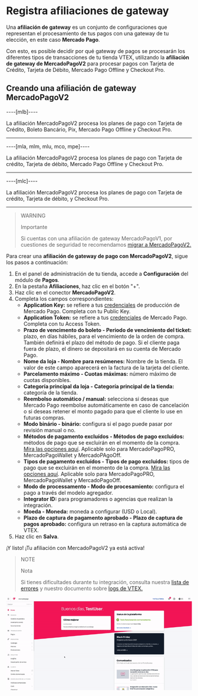 # Registra afiliaciones de gateway

Una **afiliación de gateway** es un conjunto de configuraciones que representan el procesamiento de tus pagos con una gateway de tu elección, en este caso **Mercado Pago**.

Con esto, es posible decidir por qué gateway de pagos se procesarán los diferentes tipos de transacciones de tu tienda VTEX, utilizando la **afiliación de gateway de MercadoPagoV2** para procesar pagos con Tarjeta de Crédito, Tarjeta de Débito, Mercado Pago Offline y Checkout Pro.

## Creando una afiliación de gateway MercadoPagoV2

----[mlb]----

La afiliación MercadoPagoV2 procesa los planes de pago con Tarjeta de Crédito, Boleto Bancário, Pix, Mercado Pago Offline y Checkout Pro.

------------
----[mla, mlm, mlu, mco, mpe]----

La afiliación MercadoPagoV2 procesa los planes de pago con Tarjeta de crédito, Tarjeta de débito, Mercado Pago Offline y Checkout Pro.

------------
----[mlc]----

La afiliación MercadoPagoV2 procesa los planes de pago con Tarjeta de crédito, Tarjeta de débito, y Checkout Pro.

------------

> WARNING
>
> Importante
>
> Si cuentas con una afiliación de gateway MercadoPagoV1, por cuestiones de seguridad te recomendamos [migrar a MercadoPagoV2.](https://www.mercadopago[FAKER][URL][DOMAIN]/developers/es/guides/vtex/mp1-mp2-migration)

Para crear una **afiliación de gateway de pago con MercadoPagoV2**, sigue los pasos a continuación:

1. En el panel de administración de tu tienda, accede a **Configuración** del módulo de **Pagos**.
2. En la pestaña **Afiliaciones**, haz clic en el botón "+".
3. Haz clic en el conector **MercadoPagoV2**.
4. Completa los campos correspondientes:
   - **Application Key:** se refiere a tus [credenciales](https://www.mercadopago[FAKER][URL][DOMAIN]/developers/es/guides/credentials/credentials) de producción de Mercado Pago. Completa con tu Public Key.
   - **Application Token:** se refiere a tus [credenciales](https://www.mercadopago[FAKER][URL][DOMAIN]/developers/es/guides/credentials/credentials) de Mercado Pago. Completa con tu Access Token.
   - **Prazo de vencimento do boleto - Periodo de vencimiento del ticket:** plazo, en días hábiles, para el vencimiento de la orden de compra. También definirá el plazo del método de pago. Si el cliente paga fuera de plazo, el dinero se depositará en su cuenta de Mercado Pago.
   - **Nome da loja - Nombre para resúmenes:** Nombre de la tienda. El valor de este campo aparecerá en la factura de la tarjeta del cliente.
   - **Parcelamento máximo - Cuotas máximas:** número máximo de cuotas disponibles.
   - **Categoría principal da loja - Categoría principal de la tienda:** categoría de la tienda.
   - **Reembolso automático / manual:** selecciona si deseas que Mercado Pago reembolse automáticamente en caso de cancelación o si deseas retener el monto pagado para que el cliente lo use en futuras compras.
   - **Modo binário - binário:** configura si el pago puede pasar por revisión manual o no.
   - **Métodos de pagamento excluídos - Métodos de pago excluídos:** métodos de pago que se excluirán en el momento de la compra. [Mira las opciones aquí](https://www.mercadopago[FAKER][URL][DOMAIN]/developers/es/guides/vtex/payment-methods). Aplicable solo para MercadoPagoPRO, MercadoPagoWallet y MercadoPAgoOff.
   - **Tipos de pagamento excluídos - Tipos de pago excluidos:** tipos de pago que se excluirán en el momento de la compra. [Mira las opciones aquí](https://www.mercadopago[FAKER][URL][DOMAIN]/developers/es/guides/vtex/payment-methods). Aplicable solo para MercadoPagoPRO, MercadoPagoWallet y MercadoPagoOff.
   - **Modo de processamento - Modo de procesamiento:** configura el pago a través del modelo agregador.
   - **Integrator ID:** para programadores o agencias que realizan la integración.
   - **Moeda - Moneda:** moneda a configurar (USD o Local).
   - **Plazo de captura de pagamento aprobado - Plazo de captura de pagos aprobado:** configura un retraso en la captura automática de VTEX.
5. Haz clic en **Salva**.

¡Y listo! ¡Tu afiliación con MercadoPagoV2 ya está activa!

> NOTE
>
> Nota
>
> Si tienes dificultades durante tu integración, consulta nuestra [lista de errores](https://www.mercadopago[FAKER][URL][DOMAIN]/developers/es/guides/plugins/unofficial/vtex/common-errors) y nuestro documento sobre [logs de VTEX.](https://www.mercadopago[FAKER][URL][DOMAIN]/developers/es/guides/vtex/logs)

![Creando una afiliación de gateway MercadoPagoV2](/images/vtex/affiliationV2-imagenv2-es.gif)